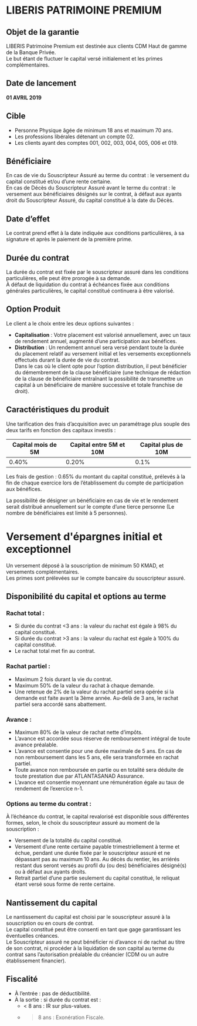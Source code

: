 # LIBERIS PATRIMOINE PREMIUM

## Objet de la garantie
LIBERIS Patrimoine Premium est destinée aux clients CDM Haut de gamme de la Banque Privée.  
Le but étant de fluctuer le capital versé initialement et les primes complémentaires.

## Date de lancement
**01 AVRIL 2019**

## Cible
- Personne Physique âgée de minimum 18 ans et maximum 70 ans.
- Les professions libérales détenant un compte 02.
- Les clients ayant des comptes 001, 002, 003, 004, 005, 006 et 019.

## Bénéficiaire
En cas de vie du Souscripteur Assuré au terme du contrat : le versement du capital constitué et/ou d’une rente certaine.  
En cas de Décès du Souscripteur Assuré avant le terme du contrat : le versement aux bénéficiaires désignés sur le contrat, à défaut aux ayants droit du Souscripteur Assuré, du capital constitué à la date du Décès.

## Date d’effet
Le contrat prend effet à la date indiquée aux conditions particulières, à sa signature et après le paiement de la première prime.

## Durée du contrat
La durée du contrat est fixée par le souscripteur assuré dans les conditions particulières, elle peut être prorogée à sa demande.  
À défaut de liquidation du contrat à échéances fixée aux conditions générales particulières, le capital constitué continuera à être valorisé.

## Option Produit
Le client a le choix entre les deux options suivantes :
- **Capitalisation** : Votre placement est valorisé annuellement, avec un taux de rendement annuel, augmenté d’une participation aux bénéfices.
- **Distribution** : Un rendement annuel sera versé pendant toute la durée du placement relatif au versement initial et les versements exceptionnels effectués durant la durée de vie du contrat.  
Dans le cas où le client opte pour l’option distribution, il peut bénéficier du démembrement de la clause bénéficiaire (une technique de rédaction de la clause de bénéficiaire entraînant la possibilité de transmettre un capital à un bénéficiaire de manière successive et totale franchise de droit).

## Caractéristiques du produit
Une tarification des frais d’acquisition avec un paramétrage plus souple des deux tarifs en fonction des capitaux investis :

| Capital mois de 5M | Capital entre 5M et 10M | Capital plus de 10M |
|---------------------|-------------------------|----------------------|
| 0.40%               | 0.20%                   | 0.1%                 |

Les frais de gestion : 0.65% du montant du capital constitué, prélevés à la fin de chaque exercice lors de l’établissement du compte de participation aux bénéfices.  

La possibilité de désigner un bénéficiaire en cas de vie et le rendement serait distribué annuellement sur le compte d’une tierce personne (Le nombre de bénéficiaires est limité à 5 personnes).

# Versement d'épargnes initial et exceptionnel

Un versement déposé à la souscription de minimum 50 KMAD, et versements complémentaires.  
Les primes sont prélevées sur le compte bancaire du souscripteur assuré.

## Disponibilité du capital et options au terme

### Rachat total :
- Si durée du contrat <3 ans : la valeur du rachat est égale à 98% du capital constitué.
- Si durée du contrat >3 ans : la valeur du rachat est égale à 100% du capital constitué.
- Le rachat total met fin au contrat.

### Rachat partiel :
- Maximum 2 fois durant la vie du contrat.
- Maximum 50% de la valeur du rachat à chaque demande.
- Une retenue de 2% de la valeur du rachat partiel sera opérée si la demande est faite avant la 3ème année. Au-delà de 3 ans, le rachat partiel sera accordé sans abattement.

### Avance :
- Maximum 80% de la valeur de rachat nette d’impôts.
- L’avance est accordée sous réserve de remboursement intégral de toute avance préalable.
- L’avance est consentie pour une durée maximale de 5 ans. En cas de non remboursement dans les 5 ans, elle sera transformée en rachat partiel.
- Toute avance non remboursée en partie ou en totalité sera déduite de toute prestation due par ATLANTASANAD Assurance.
- L’avance est consentie moyennant une rémunération égale au taux de rendement de l’exercice n-1.

### Options au terme du contrat :
À l’échéance du contrat, le capital revalorisé est disponible sous différentes formes, selon, le choix du souscripteur assuré au moment de la souscription :
- Versement de la totalité du capital constitué.
- Versement d’une rente certaine payable trimestriellement à terme et échue, pendant une durée fixée par le souscripteur assuré et ne dépassant pas au maximum 10 ans. Au décès du rentier, les arriérés restant dus seront versés au profil du (ou des) bénéficiaires désigné(s) ou à défaut aux ayants droits.
- Retrait partiel d’une partie seulement du capital constitué, le reliquat étant versé sous forme de rente certaine.

## Nantissement du capital

Le nantissement du capital est choisi par le souscripteur assuré à la souscription ou en cours de contrat.  
Le capital constitué peut être consenti en tant que gage garantissant les éventuelles créances.  
Le Souscripteur assuré ne peut bénéficier ni d’avance ni de rachat au titre de son contrat, ni procéder à la liquidation de son capital au terme du contrat sans l’autorisation préalable du créancier (CDM ou un autre établissement financier).

## Fiscalité
- À l’entrée : pas de déductibilité.
- À la sortie : si durée du contrat est :
  - < 8 ans : IR sur plus-values.
  - > 8 ans : Exonération Fiscale.